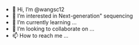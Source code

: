- 👋 Hi, I’m @wangsc12
- 👀 I’m interested in Next-generation" sequencing
- 🌱 I’m currently learning ...
- 💞️ I’m looking to collaborate on ...
- 📫 How to reach me ...

<!---
wangsc12/wangsc12 is a ✨ special ✨ repository because its `README.md` (this file) appears on your GitHub profile.
You can click the Preview link to take a look at your changes.
--->
